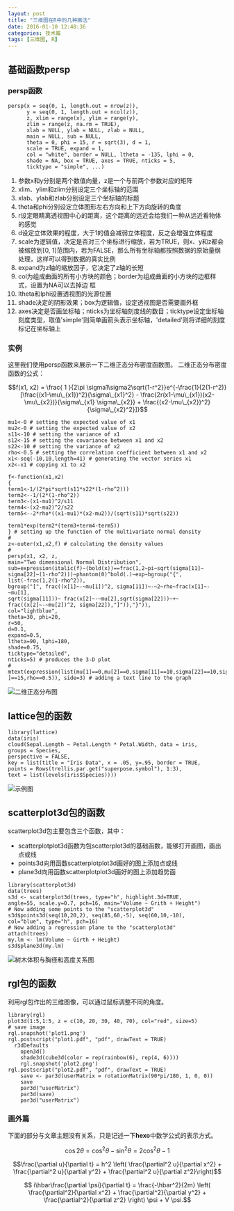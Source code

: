 ```yaml
---
layout: post
title: "三维图在R中的几种画法"
date: 2016-01-10 12:48:36
categories: 技术篇
tags: [三维图, R]
---
```


## 基础函数persp

### persp函数

```
persp(x = seq(0, 1, length.out = nrow(z)),
      y = seq(0, 1, length.out = ncol(z)),
      z, xlim = range(x), ylim = range(y),
      zlim = range(z, na.rm = TRUE),
      xlab = NULL, ylab = NULL, zlab = NULL,
      main = NULL, sub = NULL,
      theta = 0, phi = 15, r = sqrt(3), d = 1,
      scale = TRUE, expand = 1,
      col = "white", border = NULL, ltheta = -135, lphi = 0,
      shade = NA, box = TRUE, axes = TRUE, nticks = 5,
      ticktype = "simple", ...)
```
<!--more-->

1. 参数x和y分别是两个数值向量，z是一个与前两个参数对应的矩阵
2. xlim、ylim和zlim分别设定三个坐标轴的范围
3. xlab、ylab和zlab分别设定三个坐标轴的标题
4. theta和phi分别设定立体图形左右方向和上下方向旋转的角度
5. r设定眼睛离透视图中心的距离，这个距离的远近会给我们一种从远近看物体的感觉
6. d设定立体效果的程度，大于1的值会减弱立体程度，反之会增强立体程度
7. scale为逻辑值，决定是否对三个坐标进行缩放，若为TRUE，则x、y和z都会被缩放到[0, 1]范围内，若为FALSE，那么所有坐标轴都按照数据的原始量纲处理，这样可以得到数据的真实比例
8. expand为z轴的缩放因子，它决定了z轴的长短
9. col为组成曲面的所有小方块的颜色；border为组成曲面的小方块的边框样式，设置为NA可以去掉边
框
10. ltheta和lphi设置透视图的光源位置
11. shade决定的阴影效果；box为逻辑值，设定透视图是否需要画外框
12. axes决定是否画坐标轴；nticks为坐标轴刻度线的数目；ticktype设定坐标轴刻度类型，取值'simple'则简单画箭头表示坐标轴，'detailed'则将详细的刻度标记在坐标轴上	  


### 实例
这里我们使用persp函数来展示一下二维正态分布密度函数图。
二维正态分布密度函数的公式：

$$f(x1, x2) = \frac{ 1 }{2\pi \sigma1\sigma2\sqrt{1-r^2}}e^{-\frac{1}{2(1-r^2)} 
[\frac{(x1-\mu\_{x1})^2}{\sigma\_{x1}^2} - \frac{2r(x1-\mu\_{x1})(x2-\mu\_{x2})}{\sigma\_{x1} \sigma\_{x2}} + \frac{(x2-\mu\_{x2})^2}{\sigma\_{x2}^2}]}$$

``` 
mu1<-0 # setting the expected value of x1
mu2<-0 # setting the expected value of x2
s11<-10 # setting the variance of x1
s12<-15 # setting the covariance between x1 and x2
s22<-10 # setting the variance of x2
rho<-0.5 # setting the correlation coefficient between x1 and x2
x1<-seq(-10,10,length=41) # generating the vector series x1
x2<-x1 # copying x1 to x2

f<-function(x1,x2)
{
term1<-1/(2*pi*sqrt(s11*s22*(1-rho^2)))
term2<--1/(2*(1-rho^2))
term3<-(x1-mu1)^2/s11
term4<-(x2-mu2)^2/s22
term5<--2*rho*((x1-mu1)*(x2-mu2))/(sqrt(s11)*sqrt(s22))

term1*exp(term2*(term3+term4-term5))
} # setting up the function of the multivariate normal density
#
z<-outer(x1,x2,f) # calculating the density values
#
persp(x1, x2, z,
main="Two dimensional Normal Distribution",
sub=expression(italic(f)~(bold(x))==frac(1,2~pi~sqrt(sigma[11]~
sigma[22]~(1-rho^2)))~phantom(0)^bold(.)~exp~bgroup("{",
list(-frac(1,2(1-rho^2)),
bgroup("[", frac((x[1]~-~mu[1])^2, sigma[11])~-~2~rho~frac(x[1]~-~mu[1],
sqrt(sigma[11]))~ frac(x[2]~-~mu[2],sqrt(sigma[22]))~+~
frac((x[2]~-~mu[2])^2, sigma[22]),"]")),"}")),
col="lightblue",
theta=30, phi=20,
r=50,
d=0.1,
expand=0.5,
ltheta=90, lphi=180,
shade=0.75,
ticktype="detailed",
nticks=5) # produces the 3-D plot
#
mtext(expression(list(mu[1]==0,mu[2]==0,sigma[11]==10,sigma[22]==10,sigma[12
]==15,rho==0.5)), side=3) # adding a text line to the graph
```

![二维正态分布图](http://xukuang.github.io/blog/images/二维正态分布图.png)


## lattice包的函数

```
library(lattice)
data(iris)
cloud(Sepal.Length ~ Petal.Length * Petal.Width, data = iris,
groups = Species,
perspective = FALSE,
key = list(title = "Iris Data", x = .05, y=.95, border = TRUE,
points = Rows(trellis.par.get("superpose.symbol"), 1:3),
text = list(levels(iris$Species))))
```

![示例图](http://xukuang.github.io/blog/images/示例图.png)


## scatterplot3d包的函数
scatterplot3d包主要包含三个函数，其中：

* scatterplotplot3d函数为包scatterplot3d的基础函数，能够打开画图，画出点或线
* points3d向用函数scatterplotplot3d画好的图上添加点或线
* plane3d向用函数scatterplotplot3d画好的图上添加趋势面

```
library(scatterplot3d)
data(trees)
s3d <- scatterplot3d(trees, type="h", highlight.3d=TRUE,
angle=55, scale.y=0.7, pch=16, main="Volume ~ Grith + Height")
# Now adding some points to the "scatterplot3d"
s3d$points3d(seq(10,20,2), seq(85,60,-5), seq(60,10,-10),
col="blue", type="h", pch=16)
# Now adding a regression plane to the "scatterplot3d"
attach(trees)
my.lm <- lm(Volume ~ Girth + Height)
s3d$plane3d(my.lm)
```

![树木体积与胸径和高度关系图](http://xukuang.github.io/blog/images/趋势面.png)


## rgl包的函数
利用rgl包作出的三维图像，可以通过鼠标调整不同的角度。

```
library(rgl)
plot3d(1:5,1:5, z = c(10, 20, 30, 40, 70), col="red", size=5)
# save image
rgl.snapshot('plot1.png')
rgl.postscript("plot1.pdf", "pdf", drawText = TRUE)
  r3dDefaults
    open3d()
    shade3d(cube3d(color = rep(rainbow(6), rep(4, 6))))
	rgl.snapshot('plot2.png')
rgl.postscript("plot2.pdf", "pdf", drawText = TRUE)
    save <- par3d(userMatrix = rotationMatrix(90*pi/180, 1, 0, 0))
    save
    par3d("userMatrix")    
    par3d(save)
    par3d("userMatrix")
```

### 画外篇
下面的部分与文章主题没有关系，只是记述一下**hexo**中数学公式的表示方式。

 $$\cos 2\theta = \cos^2 \theta - \sin^2 \theta =  2 \cos^2 \theta - 1$$ 
 
 $$\frac{\partial u}{\partial t} = h^2 \left( \frac{\partial^2 u}{\partial x^2} + \frac{\partial^2 u}{\partial y^2} + \frac{\partial^2 u}{\partial z^2}\right)$$

$$ i\hbar\frac{\partial \psi}{\partial t} = \frac{-\hbar^2}{2m} \left( \frac{\partial^2}{\partial x^2} + \frac{\partial^2}{\partial y^2} + \frac{\partial^2}{\partial z^2} \right) \psi + V \psi.$$